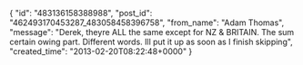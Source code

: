  {
   "id": "483136158388988",
   "post_id": "462493170453287_483058458396758",
   "from_name": "Adam Thomas",
   "message": "Derek, theyre ALL the same except for NZ & BRITAIN. The sum certain owing part. Different words. Ill put it up as soon as I finish skipping",
   "created_time": "2013-02-20T08:22:48+0000"
 }
